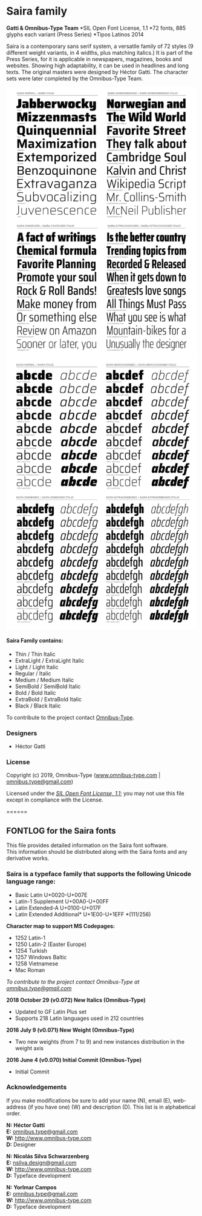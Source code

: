 # Saira family

**Gatti & Omnibus-Type Team**
*SIL Open Font License, 1.1
*72 fonts, 885 glyphs each variant (Press Series)
*Tipos Latinos 2014

Saira is a contemporary sans serif system, a versatile family of 72 styles (9 different weight variants, in 4 widths, plus matching italics.) It is part of the Press Series, for it is applicable in newspapers, magazines, books and websites. Showing high adaptability, it can be used in headlines and long texts. The original masters were designed by Héctor Gatti. The character sets were later completed by the Omnibus-Type Team.

![Sample of Saira Family.](Sairas-01.png "Saira")
![Sample of Saira Family.](Sairas-02.png "Saira")


#### Saira Family contains:
* Thin / Thin Italic
* ExtraLight / ExtraLight Italic
* Light / Light Italic
* Regular / Italic
* Medium / Medium Italic
* SemiBold / SemiBold Italic
* Bold / Bold Italic
* ExtraBold / ExtraBold Italic
* Black / Black Italic

To contribute to the project contact [Omnibus-Type](http://omnibus-type.com/).

### Designers

* Héctor Gatti

### License

Copyright (c) 2019, Omnibus-Type (www.omnibus-type.com | omnibus.type@gmail.com)

Licensed under the [*SIL Open Font License, 1.1*](http://scripts.sil.org/OFL); you may not use this file except in compliance with the License.

======
## FONTLOG for the Saira fonts

This file provides detailed information on the Saira font software.  
This information should be distributed along with the Saira fonts and any derivative works.

### Saira is a typeface family that supports the following Unicode language range: 

* Basic Latin 					U+0020-U+007E
* Latin-1 Supplement 			U+00A0-U+00FF
* Latin Extended-A 				U+0100-U+017F
* Latin Extended Additional*	U+1E00-U+1EFF *(111/256)

**Character map to support MS Codepages:**
* 1252 Latin-1
* 1250 Latin-2 (Easter Europe)
* 1254 Turkish
* 1257 Windows Baltic
* 1258 Vietnamese
* Mac Roman

*To contribute to the project contact Omnibus-Type at omnibus.type@gmail.com*

**2018 October 29 (v0.072) New Italics (Omnibus-Type)**
- Updated to GF Latin Plus set
- Supports 218 Latin languages used in 212 countries

**2016 July 9 (v0.071) New Weight (Omnibus-Type)**
- Two new weights (from 7 to 9) and new instances distribution in the weight axis

**2016 June 4 (v0.070) Initial Commit (Omnibus-Type)**
- Initial Commit

### Acknowledgements

If you make modifications be sure to add your name (N), email (E), web-address
(if you have one) (W) and description (D). This list is in alphabetical order.


**N:** **Héctor Gatti**  
**E:** omnibus.type@gmail.com  
**W:** http://www.omnibus-type.com  
**D:** Designer

**N:** **Nicolás Silva Schwarzenberg**  
**E:** nsilva.design@gmail.com  
**W:** http://www.omnibus-type.com  
**D:** Typeface development  

**N:** **Yorlmar Campos**  
**E:** omnibus.type@gmail.com  
**W:** http://www.omnibus-type.com  
**D:** Typeface development
